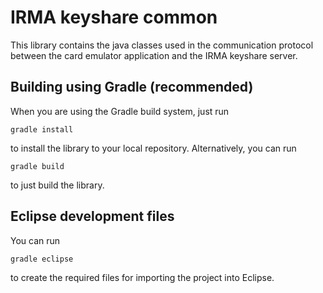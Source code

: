 # IRMA keyshare common

This library contains the java classes used in the communication protocol between the
card emulator application and the IRMA keyshare server.

## Building using Gradle (recommended)

When you are using the Gradle build system, just run

    gradle install

to install the library to your local repository. Alternatively, you can run

    gradle build

to just build the library.

## Eclipse development files

You can run

    gradle eclipse

to create the required files for importing the project into Eclipse.
